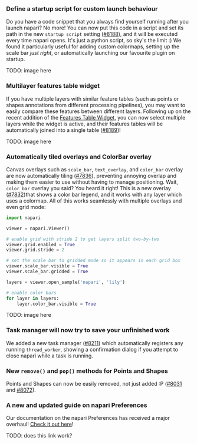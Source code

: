 ### Define a startup script for custom launch behaviour
Do you have a code snippet that you always find yourself running after you launch napari? No more! You can now put this code in a script and set its path in the new `startup script` setting ([#8188](https://github.com/napari/napari/pull/8188)), and it will be executed every time napari opens. It's just a python script, so sky's the limit :) We found it particularly useful for adding custom colormaps, setting up the scale bar *just right*, or automatically launching our favourite plugin on startup.

TODO: image here

### Multilayer features table widget
If you have multiple layers with similar feature tables (such as points or shapes annotations from different processing pipelines), you may want to easily compare these features between different layers. Following up on the recent addition of the [Features Table Widget](features-table-widget), you can now select multiple layers while the widget is active, and their features tables will be automatically joined into a single table ([#8189](https://github.com/napari/napari/pull/8189))!

TODO: image here

### Automatically tiled overlays and ColorBar overlay
Canvas overlays such as `scale_bar`, `text_overlay`, and `color_bar` overlay are now automatically tiling ([#7836](https://github.com/napari/napari/pull/7836)), preventing annoying overlap and making them easier to use without having to manage positioning. Wait, `color_bar` overlay you said? You heard it right! This is a new overlay ([#7832](https://github.com/napari/napari/pull/7832))that shows a color bar legend, and it works with any layer which uses a colormap. All of this works seamlessly with multiple overlays and even grid mode:

```py
import napari

viewer = napari.Viewer()

# enable grid with stride 2 to get layers split two-by-two
viewer.grid.enabled = True
viewer.grid.stride = 2

# set the scale bar to gridded mode so it appears in each grid box
viewer.scale_bar.visible = True
viewer.scale_bar.gridded = True

layers = viewer.open_sample('napari', 'lily')

# enable color bars
for layer in layers:
    layer.color_bar.visible = True
```

TODO: image here

### Task manager will now try to save your unfinished work
We added a new task manager ([#8211](https://github.com/napari/napari/pull/8211)) which automatically registers any running `thread_worker`, showing a confirmation dialog if you attempt to close napari while a task is running.

### New `remove()` and `pop()` methods for Points and Shapes
Points and Shapes can now be easily removed, not just added :P ([#8031](https://github.com/napari/napari/pull/8031) and [#8072](https://github.com/napari/napari/pull/8072)).

### A new and updated guide on napari Preferences
Our documentation on the napari Preferences has received a major overhaul! [Check it out here](https://napari.org/stable/guides/preferences.html#preferences)!

TODO: does this link work?
